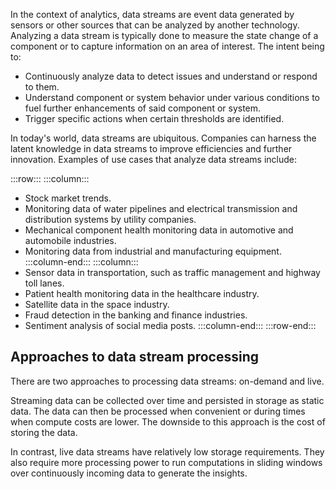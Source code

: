 In the context of analytics, data streams are event data generated by sensors or other sources that can be analyzed by another technology. Analyzing a data stream is typically done to measure the state change of a component or to capture information on an area of interest. The intent being to:

- Continuously analyze data to detect issues and understand or respond to them.
- Understand component or system behavior under various conditions to fuel further enhancements of said component or system.
- Trigger specific actions when certain thresholds are identified.

In today's world, data streams are ubiquitous. Companies can harness the latent knowledge in data streams to improve efficiencies and further innovation. Examples of use cases that analyze data streams include:

:::row:::
    :::column:::
- Stock market trends.
- Monitoring data of water pipelines and electrical transmission and distribution systems by utility companies.
- Mechanical component health monitoring data in automotive and automobile industries.
- Monitoring data from industrial and manufacturing equipment.
    :::column-end:::
    :::column:::
- Sensor data in transportation, such as traffic management and highway toll lanes.
- Patient health monitoring data in the healthcare industry.
- Satellite data in the space industry.
- Fraud detection in the banking and finance industries.
- Sentiment analysis of social media posts.
    :::column-end:::
:::row-end:::

## Approaches to data stream processing

There are two approaches to processing data streams: on-demand and live. 

Streaming data can be collected over time and persisted in storage as static data. The data can then be processed when convenient or during times when compute costs are lower. The downside to this approach is the cost of storing the data. 

In contrast, live data streams have relatively low storage requirements. They also require more processing power to run computations in sliding windows over continuously incoming data to generate the insights.